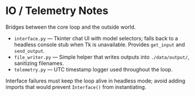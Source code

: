 # IO / Telemetry Notes

Bridges between the core loop and the outside world.

- `interface.py` — Tkinter chat UI with model selectors; falls back to a
  headless console stub when Tk is unavailable. Provides `get_input` and
  `send_output`.
- `file_writer.py` — Simple helper that writes outputs into
  `./data/output/`, sanitizing filenames.
- `telemetry.py` — UTC timestamp logger used throughout the loop.

Interface failures must keep the loop alive in headless mode; avoid
adding imports that would prevent `Interface()` from instantiating.
